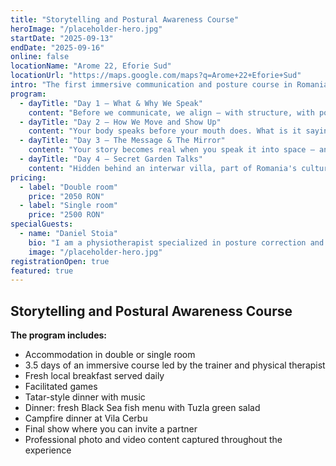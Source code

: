 ```yaml
---
title: "Storytelling and Postural Awareness Course"
heroImage: "/placeholder-hero.jpg"
startDate: "2025-09-13"
endDate: "2025-09-16"
online: false
locationName: "Arome 22, Eforie Sud"
locationUrl: "https://maps.google.com/maps?q=Arome+22+Eforie+Sud"
intro: "The first immersive communication and posture course in Romania. It combines public speaking techniques and the art of authentic storytelling with body-awareness techniques to improve how you communicate and present yourself. Participants will learn how to use their voice, body, and personal stories to create a genuine connection with the audience. The program includes storytelling and posture exercises, along with social sessions, a handwriting workshop, and posture‑correction and relaxation workshops, in a setting that fosters confidence and authenticity."
program:
  - dayTitle: "Day 1 — What & Why We Speak"
    content: "Before we communicate, we align — with structure, with posture.\n\nFocus\nWe begin with the why behind our words — and the body that carries them. Because every message lives not just in language, but in how we stand, breathe, and show up.\n\nKey objectives\n• Clarify the purpose behind your message\n• Understand basic narrative structure\n• Begin to observe how posture impacts expression\n• Build grounded presence — verbal and physical\n\nWorkshop highlights — Story Construction\n• What are you saying — and why does it matter?\n• Narrative tools that bring structure and clarity\n• Quiet handwriting session: your message, on paper\n\nGolden hour\nWe close the work with Q&A and a glass of prosecco. A moment to reflect, breathe, and exhale together.\n\nEvening flow\nAfter dinner, the formal ends — the tribe begins. Casual games, stories, and relaxed connection around the table."
  - dayTitle: "Day 2 — How We Move and Show Up"
    content: "Your body speaks before your mouth does. What is it saying?\n\nFocus\nYour voice isn't just sound — it's posture, tension, movement, intention. We explore how the way we move, stand, and hold tension shapes how we show up and how we're heard.\n\nKey objectives\n• Learn how confidence begins in the body\n• Connect your voice to physical expression\n• Speak with your full body — not just your head\n• Experience what it means to move like you mean it\n\nWorkshop highlights\n• Posture & Presence Practice — breath, grounding, alignment on the beach\n• Embodied Storytelling — confidence through stillness and motion\n• Exercises that connect voice, body, and truth + partnered exploration & feedback\n\nReflection flow\nA quiet afternoon to integrate. Write. Record. Watch yourself back — with presence, not judgment.\n\nEvening experience\nLong table, Tatar flavors, and barefoot dancing. Laughter, music, and tribe under the night sky."
  - dayTitle: "Day 3 — The Message & The Mirror"
    content: "Your story becomes real when you speak it into space — and see yourself reflected back.\n\nFocus\nWe move from construction to delivery. From inner work to outer presence. It's about embodying your message — and letting it land with clarity, simplicity, and impact.\n\nKey objectives\n• Refine and simplify your narrative\n• Practice delivering your message with presence\n• Receive clear, supportive feedback\n• Explore the visual shape of your story\n• Anchor posture into delivery — not performance\n\nWorkshop highlights\n• Posture Reset at the Beach\n• Breath, alignment, and physical grounding\n• Presence through movement before the message lands\n• Feedback in pairs: what's clear, what's alive\n• Visual mapping: what holds your story together\n\nGolden hour\nTime to soften, stretch, float. Let the story settle in the body. Pool, sea, garden, or simply stillness.\n\nEvening experience\nDinner by firelight. Toasts, gentle sharing, and unrushed connection. The kind of night that asks for nothing — and offers enough."
  - dayTitle: "Day 4 — Secret Garden Talks"
    content: "Hidden behind an interwar villa, part of Romania's cultural heritage, the Secret Garden at Arome 22 is more than a setting — it's a quiet witness to voice, presence, and story.\n\nNot in the spotlight, but in the natural light of the garden, we close the circle — with posture aligned, voices open, and messages ready to be shared.\n\nThe finale\nIn a relaxed, talk‑style gathering, we share stories shaped by practice, celebrate with ease, and express without pressure. Energized by Arome 22 and nourished by local food, we close with presence, connection, and one last shared breath."
pricing:
  - label: "Double room"
    price: "2050 RON"
  - label: "Single room"
    price: "2500 RON"
specialGuests:
  - name: "Daniel Stoia"
    bio: "I am a physiotherapist specialized in posture correction and I am certified in osteopathic techniques."
    image: "/placeholder-hero.jpg"
registrationOpen: true
featured: true
---
```


## Storytelling and Postural Awareness Course

**The program includes:**
- Accommodation in double or single room
- 3.5 days of an immersive course led by the trainer and physical therapist
- Fresh local breakfast served daily
- Facilitated games
- Tatar-style dinner with music
- Dinner: fresh Black Sea fish menu with Tuzla green salad
- Campfire dinner at Vila Cerbu
- Final show where you can invite a partner
- Professional photo and video content captured throughout the experience
